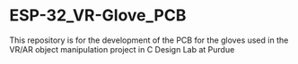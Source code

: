 # ESP-32_VR-Glove_PCB
This repository is for the development of the PCB for the gloves used in the VR/AR object manipulation project in C Design Lab at Purdue

